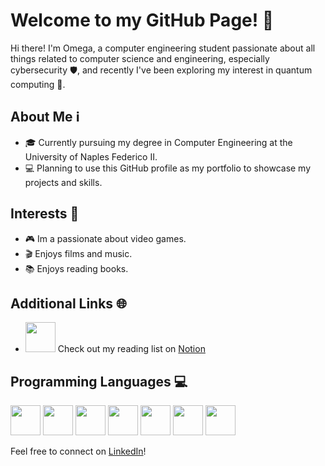 # Welcome to my GitHub Page! 👋

Hi there! I'm Omega, a computer engineering student passionate about all things related to computer science and engineering, especially cybersecurity 🛡️, and recently I've been exploring my interest in quantum computing 🌌.

## About Me ℹ️

- 🎓 Currently pursuing my degree in Computer Engineering at the University of Naples Federico II.
- 💻 Planning to use this GitHub profile as my portfolio to showcase my projects and skills.

## Interests 🌟

- 🎮 Im a passionate about video games.
- 🎬 Enjoys films and music.
- 📚 Enjoys reading books.
  
## Additional Links 🌐

- [<img src="https://img.icons8.com/color/96/000000/notion--v1.png" width="48" height="48"/>](https://spotty-goat-c18.notion.site/56848bfac7df400588f72381609b5672?v=9a9701fe861a4d2191b48ab003160d70) Check out my reading list on [Notion](https://spotty-goat-c18.notion.site/56848bfac7df400588f72381609b5672?v=9a9701fe861a4d2191b48ab003160d70)

## Programming Languages 💻

[<img src="https://img.icons8.com/color/96/000000/c-programming.png" width="48" height="48"/>](#) [<img src="https://img.icons8.com/color/96/000000/c-plus-plus-logo.png" width="48" height="48"/>](#) [<img src="https://img.icons8.com/color/96/000000/python--v1.png" width="48" height="48"/>](#) [<img src="https://img.icons8.com/color/96/000000/java-coffee-cup-logo--v1.png" width="48" height="48"/>](#) [<img src="https://img.icons8.com/color/96/000000/html-5--v1.png" width="48" height="48"/>](#) [<img src="https://img.icons8.com/color/96/000000/css3.png" width="48" height="48"/>](#) [<img src="https://img.icons8.com/officel/96/000000/php-logo.png" width="48" height="48"/>](#)

Feel free to connect on [LinkedIn](https://www.linkedin.com/in/antonyuk-vadym/)!
